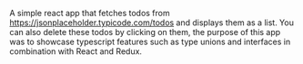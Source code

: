 A simple react app that fetches todos from https://jsonplaceholder.typicode.com/todos and displays them as a list.
You can also delete these todos by clicking on them, the purpose of this app was to showcase typescript features such as type unions
and interfaces in combination with React and Redux.